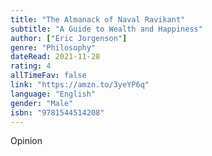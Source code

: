 ```yaml
---
title: "The Almanack of Naval Ravikant"
subtitle: "A Guide to Wealth and Happiness"
author: ["Eric Jorgenson"]
genre: "Philosophy"
dateRead: 2021-11-28
rating: 4
allTimeFav: false
link: "https://amzn.to/3yeYP6q"
language: "English"
gender: "Male"
isbn: "9781544514208"
---
```


Opinion